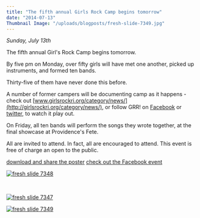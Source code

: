 ```yaml
---
title: "The fifth annual Girls Rock Camp begins tomorrow"
date: "2014-07-13"
Thumbnail Image: "/uploads/blogposts/fresh-slide-7349.jpg"
---
```


_Sunday, July 13th_

The fifth annual Girl's Rock Camp begins tomorrow.

By five pm on Monday, over fifty girls will have met one another, picked up instruments, and formed ten bands.

Thirty-five of them have never done this before.

A number of former campers will be documenting camp as it happens - check out [www.girlsrockri.org/category/news/](http://girlsrockri.org/category/news/), or follow GRR! on [Facebook](https://www.facebook.com/girlsrockri) or [twitter](https://twitter.com/girlsrockri/), to watch it play out.

On Friday, all ten bands will perform the songs they wrote together, at the final showcase at Providence's Fete.

All are invited to attend. In fact, all are encouraged to attend. This event is free of charge an open to the public.

[download and share the poster](http://girlsrockri.org/wp-content/uploads/2014/07/grr-final-showcase-2014-poster_-smaller-662x1024.jpg) [check out the Facebook event](https://www.facebook.com/events/646750415393066/)

[![fresh slide 7348](/uploads/blogposts/fresh-slide-7348.jpg)](http://girlsrockri.org/wp-content/uploads/2014/07/fresh-slide-7348.jpg)

 

[![fresh slide 7347](/uploads/blogposts/fresh-slide-7347.jpg)](http://girlsrockri.org/wp-content/uploads/2014/07/fresh-slide-7347.jpg)

[![fresh slide 7349](/uploads/blogposts/fresh-slide-7349.jpg)](http://girlsrockri.org/wp-content/uploads/2014/07/fresh-slide-7349.jpg)
